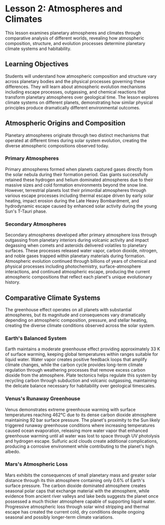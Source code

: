 # Lesson 2: Atmospheres and Climates

This lesson examines planetary atmospheres and climates through comparative analysis of different worlds, revealing how atmospheric composition, structure, and evolution processes determine planetary climate systems and habitability.

## Learning Objectives
Students will understand how atmospheric composition and structure vary across planetary bodies and the physical processes governing these differences. They will learn about atmospheric evolution mechanisms including escape processes, outgassing, and chemical reactions that transform planetary atmospheres over geological time. The lesson explores climate systems on different planets, demonstrating how similar physical principles produce dramatically different environmental outcomes.

## Atmospheric Origins and Composition

Planetary atmospheres originate through two distinct mechanisms that operated at different times during solar system evolution, creating the diverse atmospheric compositions observed today.

### Primary Atmospheres
Primary atmospheres formed when planets captured gases directly from the solar nebula during their formation period. Gas giants successfully retained these hydrogen and helium dominated atmospheres due to their massive sizes and cold formation environments beyond the snow line. However, terrestrial planets lost their primordial atmospheres through various escape processes including thermal escape driven by early solar heating, impact erosion during the Late Heavy Bombardment, and hydrodynamic escape caused by enhanced solar activity during the young Sun's T-Tauri phase.

### Secondary Atmospheres
Secondary atmospheres developed after primary atmosphere loss through outgassing from planetary interiors during volcanic activity and impact degassing when comets and asteroids delivered volatiles to planetary surfaces. These processes released water vapor, carbon dioxide, nitrogen, and noble gases trapped within planetary materials during formation. Atmospheric evolution continued through billions of years of chemical and physical processes including photochemistry, surface-atmosphere interactions, and continued atmospheric escape, producing the current atmospheric compositions that reflect each planet's unique evolutionary history.

## Comparative Climate Systems

The greenhouse effect operates on all planets with substantial atmospheres, but its magnitude and consequences vary dramatically depending on atmospheric composition, pressure, and stellar heating, creating the diverse climate conditions observed across the solar system.

### Earth's Balanced System
Earth maintains a moderate greenhouse effect providing approximately 33 K of surface warming, keeping global temperatures within ranges suitable for liquid water. Water vapor creates positive feedback loops that amplify climate changes, while the carbon cycle provides long-term climate regulation through weathering processes that remove excess carbon dioxide from the atmosphere. Plate tectonics helps regulate this system by recycling carbon through subduction and volcanic outgassing, maintaining the delicate balance necessary for habitability over geological timescales.

### Venus's Runaway Greenhouse
Venus demonstrates extreme greenhouse warming with surface temperatures reaching 462°C due to its dense carbon dioxide atmosphere maintaining 92 bar surface pressure. The planet's proximity to the Sun likely triggered runaway greenhouse conditions where increasing temperatures caused ocean evaporation, releasing more water vapor that enhanced greenhouse warming until all water was lost to space through UV photolysis and hydrogen escape. Sulfuric acid clouds create additional complications, producing a corrosive environment while contributing to the planet's high albedo.

### Mars's Atmospheric Loss
Mars exhibits the consequences of small planetary mass and greater solar distance through its thin atmosphere containing only 0.6% of Earth's surface pressure. The carbon dioxide dominated atmosphere creates seasonal polar caps that exchange material with the atmosphere, while evidence from ancient river valleys and lake beds suggests the planet once possessed a much thicker atmosphere capable of supporting liquid water. Progressive atmospheric loss through solar wind stripping and thermal escape has created the current cold, dry conditions despite ongoing seasonal and possibly longer-term climate variations.